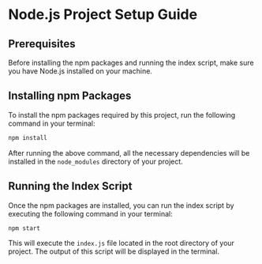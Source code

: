 # Node.js Project Setup Guide

## Prerequisites

Before installing the npm packages and running the index script, make sure you have Node.js installed on your machine.

## Installing npm Packages

To install the npm packages required by this project, run the following command in your terminal:
```bash
npm install
```
After running the above command, all the necessary dependencies will be installed in the `node_modules` directory of your project.

## Running the Index Script

Once the npm packages are installed, you can run the index script by executing the following command in your terminal:
```bash
npm start
```
This will execute the `index.js` file located in the root directory of your project. The output of this script will be displayed in the terminal.

